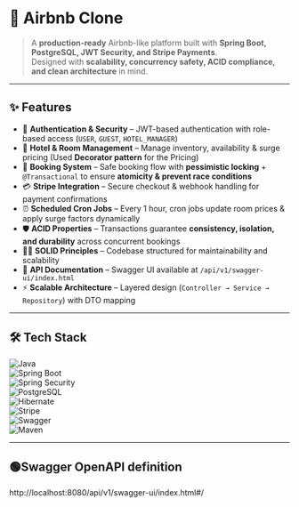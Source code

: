 # 🏡 Airbnb Clone  

> A **production-ready** Airbnb-like platform built with **Spring Boot, PostgreSQL, JWT Security, and Stripe Payments**.  
Designed with **scalability, concurrency safety, ACID compliance, and clean architecture** in mind.  

---

## ✨ Features  

- 🔐 **Authentication & Security** – JWT-based authentication with role-based access (`USER`, `GUEST`, `HOTEL_MANAGER`)  
- 🏨 **Hotel & Room Management** – Manage inventory, availability & surge pricing (Used **Decorator pattern** for the Pricing) 
- 📅 **Booking System** – Safe booking flow with **pessimistic locking** + `@Transactional` to ensure **atomicity & prevent race conditions**  
- 💳 **Stripe Integration** – Secure checkout & webhook handling for payment confirmations  
- ⏰ **Scheduled Cron Jobs** – Every 1 hour, cron jobs update room prices & apply surge factors dynamically  
- 🛡 **ACID Properties** – Transactions guarantee **consistency, isolation, and durability** across concurrent bookings  
- 👨‍💻 **SOLID Principles** – Codebase structured for maintainability and scalability  
- 📑 **API Documentation** – Swagger UI available at `/api/v1/swagger-ui/index.html`  
- ⚡ **Scalable Architecture** – Layered design (`Controller → Service → Repository`) with DTO mapping  

---

## 🛠 Tech Stack  

![Java](https://img.shields.io/badge/Java-17-blue)  
![Spring Boot](https://img.shields.io/badge/Spring%20Boot-3.4.4-brightgreen)  
![Spring Security](https://img.shields.io/badge/Spring%20Security-JWT-yellowgreen)  
![PostgreSQL](https://img.shields.io/badge/PostgreSQL-Database-blue)  
![Hibernate](https://img.shields.io/badge/Hibernate-ORM-orange)  
![Stripe](https://img.shields.io/badge/Stripe-Payments-purple)  
![Swagger](https://img.shields.io/badge/Swagger-API%20Docs-green)  
![Maven](https://img.shields.io/badge/Maven-Build%20Tool-red)  

---
## 🟢Swagger OpenAPI definition
http://localhost:8080/api/v1/swagger-ui/index.html#/
